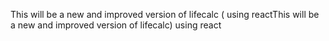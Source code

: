 This will be a new and improved version of lifecalc ( using reactThis will be a new and improved version of lifecalc) using react
